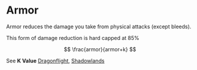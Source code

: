 # Armor
Armor reduces the damage you take from physical attacks (except bleeds).

This form of damage reduction is hard capped at 85%

$$
\frac{armor}{armor+k}
$$

See **K Value** [Dragonflight](../system/constants-df.md), [Shadowlands](../system/constants-sl.md)
